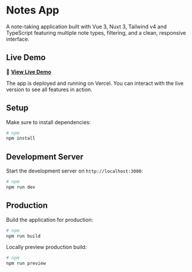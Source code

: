 # Notes App

A note-taking application built with Vue 3, Nuxt 3, Tailwind v4 and TypeScript featuring multiple note types, filtering, and a clean, responsive interface.

## Live Demo

🚀 **[View Live Demo](https://notes-app-tawny-nu.vercel.app/)**

The app is deployed and running on Vercel. You can interact with the live version to see all features in action.

## Setup

Make sure to install dependencies:

```bash
# npm
npm install
```

## Development Server

Start the development server on `http://localhost:3000`:

```bash
# npm
npm run dev
```

## Production

Build the application for production:

```bash
# npm
npm run build
```

Locally preview production build:

```bash
# npm
npm run preview
```
